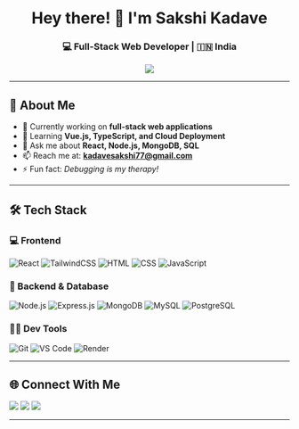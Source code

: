 <h1 align="center">Hey there! 👋 I'm Sakshi Kadave</h1>
<h3 align="center">💻 Full-Stack Web Developer | 🇮🇳 India</h3>

<p align="center">
  <img src="https://readme-typing-svg.herokuapp.com/?lines=Passionate+Web+Developer;Always+Learning+New+Tech;Loves+Clean+UI+and+Debugging&center=true&width=500&height=45" />
</p>

---

## 🚀 About Me

- 🔭 Currently working on **full-stack web applications**
- 🌱 Learning **Vue.js, TypeScript, and Cloud Deployment**
- 💬 Ask me about **React, Node.js, MongoDB, SQL**
- 📫 Reach me at: **kadavesakshi77@gmail.com**
- ⚡ Fun fact: *Debugging is my therapy!*

---

## 🛠️ Tech Stack

### 💻 Frontend
![React](https://img.shields.io/badge/React-20232A?style=flat&logo=react&logoColor=61DAFB)
![TailwindCSS](https://img.shields.io/badge/TailwindCSS-06B6D4?style=flat&logo=tailwind-css&logoColor=white)
![HTML](https://img.shields.io/badge/HTML5-E34F26?style=flat&logo=html5&logoColor=white)
![CSS](https://img.shields.io/badge/CSS3-1572B6?style=flat&logo=css3&logoColor=white)
![JavaScript](https://img.shields.io/badge/JavaScript-F7DF1E?style=flat&logo=javascript&logoColor=black)

### 🧰 Backend & Database
![Node.js](https://img.shields.io/badge/Node.js-339933?style=flat&logo=nodedotjs&logoColor=white)
![Express.js](https://img.shields.io/badge/Express.js-000000?style=flat&logo=express&logoColor=white)
![MongoDB](https://img.shields.io/badge/MongoDB-4EA94B?style=flat&logo=mongodb&logoColor=white)
![MySQL](https://img.shields.io/badge/MySQL-00758F?style=flat&logo=mysql&logoColor=white)
![PostgreSQL](https://img.shields.io/badge/PostgreSQL-4169E1?style=flat&logo=postgresql&logoColor=white)

### 🧑‍💻 Dev Tools
![Git](https://img.shields.io/badge/Git-F05032?style=flat&logo=git&logoColor=white)
![VS Code](https://img.shields.io/badge/VS%20Code-007ACC?style=flat&logo=visual-studio-code&logoColor=white)
![Render](https://img.shields.io/badge/Render-46E3B7?style=flat&logo=render&logoColor=black)

---

## 🌐 Connect With Me

<p>
  <a href="mailto:kadavesakshi77@gmail.com"><img src="https://img.shields.io/badge/Gmail-D14836?style=for-the-badge&logo=gmail&logoColor=white"/></a>
  <a href="https://www.linkedin.com/in/sakshi-kadave-834a7923"><img src="https://img.shields.io/badge/LinkedIn-0A66C2?style=for-the-badge&logo=linkedin&logoColor=white"/></a>
  <a href="https://sakshi-kadave-9nj2.onrender.com/"><img src="https://img.shields.io/badge/Portfolio-000?style=for-the-badge&logo=vercel&logoColor=white"/></a>
</p>

---

